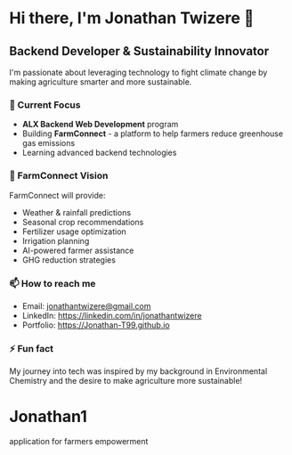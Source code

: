 # Hi there, I'm Jonathan Twizere 👋

## Backend Developer & Sustainability Innovator

I'm passionate about leveraging technology to fight climate change by making agriculture smarter and more sustainable.

### 🔭 Current Focus
- **ALX Backend Web Development** program
- Building **FarmConnect** - a platform to help farmers reduce greenhouse gas emissions
- Learning advanced backend technologies

### 🌱 FarmConnect Vision
FarmConnect will provide:
- Weather & rainfall predictions
- Seasonal crop recommendations
- Fertilizer usage optimization
- Irrigation planning
- AI-powered farmer assistance
- GHG reduction strategies

### 📫 How to reach me
- Email: jonathantwizere@gmail.com
- LinkedIn: https://linkedin.com/in/jonathantwizere
- Portfolio: https://Jonathan-T99.github.io

### ⚡ Fun fact
My journey into tech was inspired by my background in Environmental Chemistry and the desire to make agriculture more sustainable!

# Jonathan1
application for farmers empowerment
